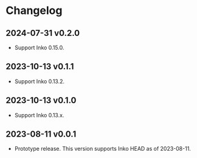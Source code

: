 # Changelog

## 2024-07-31 v0.2.0

- Support Inko 0.15.0.

## 2023-10-13 v0.1.1

- Support Inko 0.13.2.

## 2023-10-13 v0.1.0

- Support Inko 0.13.x.

## 2023-08-11 v0.0.1

- Prototype release. This version supports Inko HEAD as of 2023-08-11.
